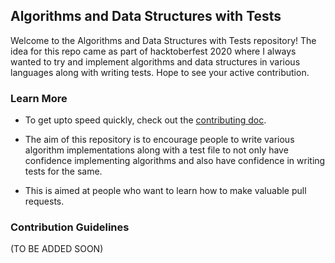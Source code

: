 ## Algorithms and Data Structures with Tests

Welcome to the Algorithms and Data Structures with Tests repository! The idea for this repo came as part of hacktoberfest 2020 where I always wanted to try and implement algorithms and data structures in various languages along with writing tests. Hope to see your active contribution.


### Learn More

* To get upto speed quickly, check out the [contributing doc](#).

* The aim of this repository is to encourage people to write various algorithm implementations along with a test file to not only have confidence implementing algorithms and also have confidence in writing tests for the same.

* This is aimed at people who want to learn how to make valuable pull requests.

### Contribution Guidelines
(TO BE ADDED SOON)
